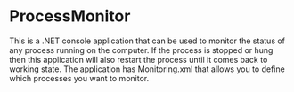 ProcessMonitor
==============

This is a .NET console application that can be used to monitor the status of any process running on the computer. 
If the process is stopped or hung then this application will also restart the process until it comes back to working state.
The application has Monitoring.xml that allows you to define which processes you want to monitor.
